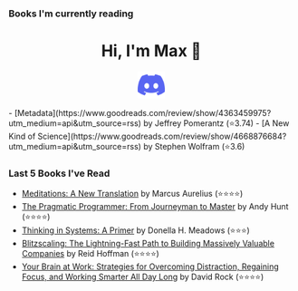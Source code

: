### Books I'm currently reading

<h1 align="center">Hi, I'm Max 👋</h1>

<p align="center">
  <a href="https://discord.gg/WjEFnzC">
    <img alt="Discord" title="Discord" height="48" width="48" src="assets/discordIcon.svg">
  </a>
</p>
<!-- GOODREADS-LIST:START -->
- [Metadata](https://www.goodreads.com/review/show/4363459975?utm_medium=api&utm_source=rss) by Jeffrey Pomerantz (⭐️3.74)
- [A New Kind of Science](https://www.goodreads.com/review/show/4668876684?utm_medium=api&utm_source=rss) by Stephen Wolfram (⭐️3.6)
<!-- GOODREADS-LIST:END -->

### Last 5 Books I've Read

<!-- GOODREADS-READ-LIST:START -->

- [Meditations: A New Translation](https://www.goodreads.com/review/show/4682123972?utm_medium=api&utm_source=rss) by Marcus Aurelius (⭐⭐⭐⭐)
- [The Pragmatic Programmer: From Journeyman to Master](https://www.goodreads.com/review/show/4319439872?utm_medium=api&utm_source=rss) by Andy Hunt (⭐⭐⭐⭐)
- [Thinking in Systems: A Primer](https://www.goodreads.com/review/show/4286378104?utm_medium=api&utm_source=rss) by Donella H. Meadows (⭐⭐⭐)
- [Blitzscaling: The Lightning-Fast Path to Building Massively Valuable Companies](https://www.goodreads.com/review/show/3868246701?utm_medium=api&utm_source=rss) by Reid Hoffman (⭐⭐⭐⭐)
- [Your Brain at Work: Strategies for Overcoming Distraction, Regaining Focus, and Working Smarter All Day Long](https://www.goodreads.com/review/show/4593763340?utm_medium=api&utm_source=rss) by David Rock (⭐⭐⭐⭐)
<!-- GOODREADS-READ-LIST:END -->
